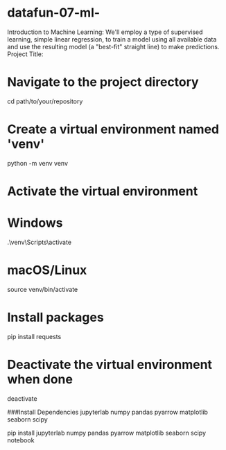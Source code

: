 # datafun-07-ml-
Introduction to Machine Learning: We'll employ a type of supervised learning, simple linear regression, to train a model using all available data and use the resulting model (a "best-fit" straight line) to make predictions. 
Project Title:




# Navigate to the project directory
cd path/to/your/repository

# Create a virtual environment named 'venv'
python -m venv venv

# Activate the virtual environment
# Windows
.\venv\Scripts\activate
# macOS/Linux
source venv/bin/activate

# Install packages
pip install requests

# Deactivate the virtual environment when done
deactivate


###Install Dependencies
jupyterlab
numpy
pandas
pyarrow
matplotlib
seaborn
scipy

pip install jupyterlab numpy pandas pyarrow matplotlib seaborn scipy notebook
